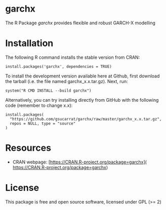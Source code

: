 # garchx
The R Package *garchx* provides flexible and robust GARCH-X modelling

# Installation
The following R command installs the stable version from CRAN:

    install.packages('garchx', dependencies = TRUE)

To install the development version available here at Github, first download the tarball (i.e. the file named garchx_x.x.tar.gz). Next, run:

    system("R CMD INSTALL --build garchx")

Alternatively, you can try installing directly from GitHub with the following code (remember to change x.x):

    install.packages(
      "https://github.com/gsucarrat/garchx/raw/master/garchx_x.x.tar.gz",
      repos = NULL, type = "source"
    )
    
# Resources
* CRAN webpage: [https://CRAN.R-project.org/package=garchx]( https://CRAN.R-project.org/package=garchx)

# License
This package is free and open source software, licensed under GPL (>= 2)
